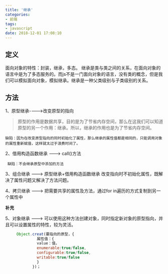```yaml
---
title: '继承'
categories:
- 前端
tags:
- javascript
date: 2018-12-01 17:08:10
---
```


## 定义

面向对象的特性：封装，继承，多态。
继承是类与类之间的关系，在面向对象的语言中是为了多态服务的。而js不是一门面向对象的语言，没有类的概念，但是我们可以模拟面向对象，模拟继承。继承是一种父类级别与子类级别的关系。

## 方法

1、原型继承---->改变原型的指向                              
 > 原型的作用是数据共享，目的是为了节省内存空间，那么在这我们可以知道原型的另一个作用：继承。所以，继承的作用也是为了节省内存空间。

    缺陷：因为在改变原型指向的同时初始化了属性，那么继承的属性值都是相同的，只能调用对象的属性重新赋值，这样就太过于浪费时间了。

2、借用构造函数继承 ---> call()方法 

     缺陷：不会继承原型中添加的方法

3、组合继承 ---> 原型继承+借用构造函数继承            改变指向时不初始化属性，既解决了属性问题又解决了方法问题。

4、拷贝继承 ---> 把需要共享的属性及方法，通过for in遍历的方式复制到另一个属性中

 **补充**

5、对象继承 ---> 可以使用这种方法创建对象，同时指定新对象的原型指向，并且可以设置属性的特性，较为灵活。
   
```javascript
     Object.creat(要指向的原型，{
              属性值：{
              value：值，
              enumerable:true/false,
              configurable:true/false,
              writable:true/false
              }
            })；
```
